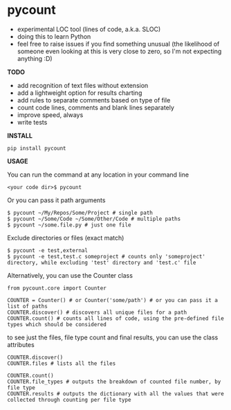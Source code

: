 pycount
=======

* experimental LOC tool (lines of code, a.k.a. SLOC)
* doing this to learn Python
* feel free to raise issues if you find something unusual (the likelihood of someone even looking at this is
very close to zero, so I'm not expecting anything :D)

**TODO**
* add recognition of text files without extension
* add a lightweight option for results charting
* add rules to separate comments based on type of file
* count code lines, comments and blank lines separately
* improve speed, always
* write tests

**INSTALL**
```
pip install pycount
```

**USAGE**

You can run the command at any location in your command line
```
<your code dir>$ pycount
```

Or you can pass it path arguments
```
$ pycount ~/My/Repos/Some/Project # single path
$ pycount ~/Some/Code ~/Some/Other/Code # multiple paths
$ pycount ~/some.file.py # just one file
```

Exclude directories or files (exact match)
```
$ pycount -e test,external
$ pycount -e test,test.c someproject # counts only 'someproject' directory, while excluding 'test' directory and 'test.c' file
```

Alternatively, you can use the Counter class
```
from pycount.core import Counter

COUNTER = Counter() # or Counter('some/path') # or you can pass it a list of paths
COUNTER.discover() # discovers all unique files for a path
COUNTER.count() # counts all lines of code, using the pre-defined file types which should be considered
```

to see just the files, file type count and final results, you can use the class attributes
```
COUNTER.discover()
COUNTER.files # lists all the files

COUNTER.count()
COUNTER.file_types # outputs the breakdown of counted file number, by file type
COUNTER.results # outputs the dictionary with all the values that were collected through counting per file type
```
